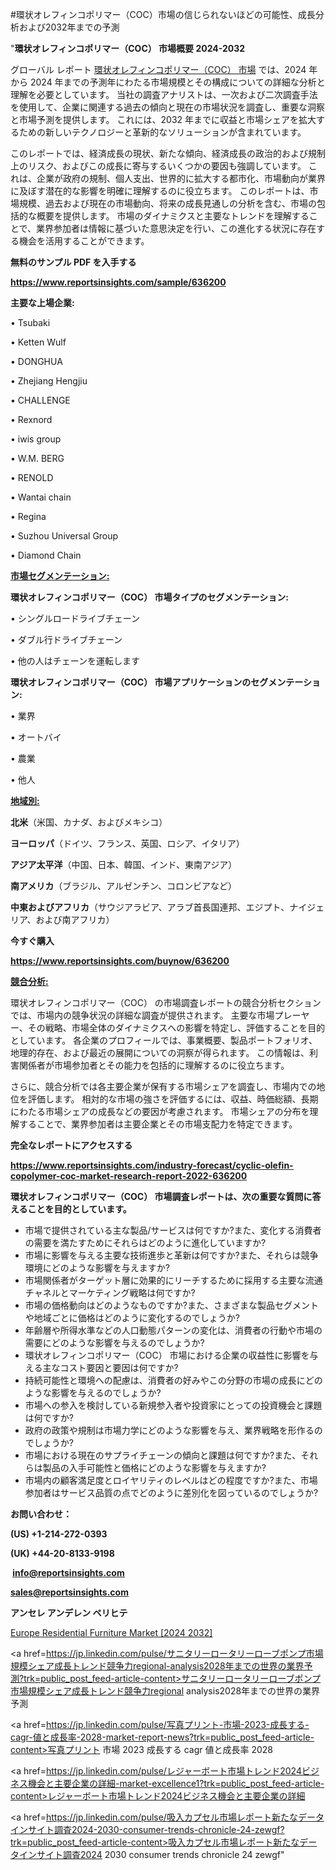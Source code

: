 #環状オレフィンコポリマー（COC）市場の信じられないほどの可能性、成長分析および2032年までの予測

"<strong>環状オレフィンコポリマー（COC） 市場概要 2024-2032</strong>

グローバル レポート <a href=https://www.reportsinsights.com/sample/636200>環状オレフィンコポリマー（COC） 市場</a> では、2024 年から 2024 年までの予測年にわたる市場規模とその構成についての詳細な分析と理解を必要としています。 当社の調査アナリストは、一次および二次調査手法を使用して、企業に関連する過去の傾向と現在の市場状況を調査し、重要な洞察と市場予測を提供します。 これには、2032 年までに収益と市場シェアを拡大​​するための新しいテクノロジーと革新的なソリューションが含まれています。

このレポートでは、経済成長の現状、新たな傾向、経済成長の政治的および規制上のリスク、およびこの成長に寄与するいくつかの要因も強調しています。 これは、企業が政府の規制、個人支出、世界的に拡大する都市化、市場動向が業界に及ぼす潜在的な影響を明確に理解するのに役立ちます。 このレポートは、市場規模、過去および現在の市場動向、将来の成長見通しの分析を含む、市場の包括的な概要を提供します。 市場のダイナミクスと主要なトレンドを理解することで、業界参加者は情報に基づいた意思決定を行い、この進化する状況に存在する機会を活用することができます。

<strong><b>無料のサンプル PDF を入手する</b></strong>

<a href=https://www.reportsinsights.com/sample/636200><strong><u>https://www.reportsinsights.com/sample/636200</u></strong></a>

<strong>主要な上場企業:</strong>

• Tsubaki

• Ketten Wulf

• DONGHUA

• Zhejiang Hengjiu

• CHALLENGE

• Rexnord

• iwis group

• W.M. BERG

• RENOLD

• Wantai chain

• Regina

• Suzhou Universal Group

• Diamond Chain

<strong><u>市場セグメンテーション</u></strong><strong><u>:</u></strong>

<strong>環状オレフィンコポリマー（COC） 市場タイプのセグメンテーション:</strong>

• シングルロードライブチェーン

• ダブル行ドライブチェーン

• 他の人はチェーンを運転します

<strong>環状オレフィンコポリマー（COC） 市場アプリケーションのセグメンテーション:</strong>

• 業界

• オートバイ

• 農業

• 他人

<strong><u>地域別</u></strong><strong><u>:</u></strong>

<strong>北米</strong>（米国、カナダ、およびメキシコ）

<strong>ヨーロッパ</strong>（ドイツ、フランス、英国、ロシア、イタリア）

<strong>アジア太平洋</strong>（中国、日本、韓国、インド、東南アジア）

<strong>南アメリカ</strong>（ブラジル、アルゼンチン、コロンビアなど）

<strong>中東およびアフリカ</strong>（サウジアラビア、アラブ首長国連邦、エジプト、ナイジェリア、および南アフリカ）

<strong>今すぐ購入</strong>

<a href=https://www.reportsinsights.com/buynow/636200><strong><u>https://www.reportsinsights.com/buynow/636200</u></strong></a>

<strong><u>競合分析:</u></strong>

環状オレフィンコポリマー（COC） の市場調査レポートの競合分析セクションでは、市場内の競争状況の詳細な調査が提供されます。 主要な市場プレーヤー、その戦略、市場全体のダイナミクスへの影響を特定し、評価することを目的としています。 各企業のプロフィールでは、事業概要、製品ポートフォリオ、地理的存在、および最近の展開についての洞察が得られます。 この情報は、利害関係者が市場参加者とその能力を包括的に理解するのに役立ちます。

さらに、競合分析では各主要企業が保有する市場シェアを調査し、市場内での地位を評価します。 相対的な市場の強さを評価するには、収益、時価総額、長期にわたる市場シェアの成長などの要因が考慮されます。 市場シェアの分布を理解することで、業界参加者は主要企業とその市場支配力を特定できます。

<strong>完全なレポートにアクセスする</strong>

<a href=https://www.reportsinsights.com/industry-forecast/cyclic-olefin-copolymer-coc-market-research-report-2022-636200><strong><u><b>https://www.reportsinsights.com/industry-forecast/cyclic-olefin-copolymer-coc-market-research-report-2022-636200</b></u></strong></a>

<strong><b>環状オレフィンコポリマー（COC） 市場調査レポートは、次の重要な質問に答えることを目的としています。</b></strong>
<ul>
  <li>市場で提供されている主な製品/サービスは何ですか?また、変化する消費者の需要を満たすためにそれらはどのように進化していますか?</li>
  <li>市場に影響を与える主要な技術進歩と革新は何ですか?また、それらは競争環境にどのような影響を与えますか?</li>
  <li>市場関係者がターゲット層に効果的にリーチするために採用する主要な流通チャネルとマーケティング戦略は何ですか?</li>
  <li>市場の価格動向はどのようなものですか?また、さまざまな製品セグメントや地域ごとに価格はどのように変化するのでしょうか?</li>
  <li>年齢層や所得水準などの人口動態パターンの変化は、消費者の行動や市場の需要にどのような影響を与えるのでしょうか?</li>
  <li>環状オレフィンコポリマー（COC） 市場における企業の収益性に影響を与える主なコスト要因と要因は何ですか?</li>
  <li>持続可能性と環境への配慮は、消費者の好みやこの分野の市場の成長にどのような影響を与えるのでしょうか?</li>
  <li>市場への参入を検討している新規参入者や投資家にとっての投資機会と課題は何ですか?</li>
  <li>政府の政策や規制は市場力学にどのような影響を与え、業界戦略を形作るのでしょうか?</li>
  <li>市場における現在のサプライチェーンの傾向と課題は何ですか?また、それらは製品の入手可能性と価格にどのような影響を与えますか?</li>
  <li>市場内の顧客満足度とロイヤリティのレベルはどの程度ですか?また、市場参加者はサービス品質の点でどのように差別化を図っているのでしょうか?</li>
</ul>
<strong>お問い合わせ：</strong>

<strong>(US) +1-214-272-0393</strong>

<strong>(UK) +44-20-8133-9198</strong>

<strong> </strong><a href=info@reportsinsights.com><strong><u>info@reportsinsights.com</u></strong></a>

<a href=sales@reportsinsights.com><strong><u>sales@reportsinsights.com</u></strong></a>

<strong>アンセレ アンデレン ベリヒテ</strong>

<a href=https://www.linkedin.com/pulse/europe-residential-furniture-markets-strategic-mqycf/>Europe Residential Furniture Market [2024 2032]</a>

<a href=https://jp.linkedin.com/pulse/サニタリーロータリーローブポンプ市場規模シェア成長トレンド競争力regional-analysis2028年までの世界の業界予測?trk=public_post_feed-article-content>サニタリーロータリーローブポンプ市場規模シェア成長トレンド競争力regional analysis2028年までの世界の業界予測</a>

<a href=https://jp.linkedin.com/pulse/写真プリント-市場-2023-成長する-cagr-値と成長率-2028-market-report-news?trk=public_post_feed-article-content>写真プリント 市場 2023 成長する cagr 値と成長率 2028</a>

<a href=https://jp.linkedin.com/pulse/レジャーボート市場トレンド2024ビジネス機会と主要企業の詳細-market-excellence1?trk=public_post_feed-article-content>レジャーボート市場トレンド2024ビジネス機会と主要企業の詳細</a>

<a href=https://jp.linkedin.com/pulse/吸入カプセル市場レポート新たなデータインサイト調査2024-2030-consumer-trends-chronicle-24-zewgf?trk=public_post_feed-article-content>吸入カプセル市場レポート新たなデータインサイト調査2024 2030 consumer trends chronicle 24 zewgf</a>"
